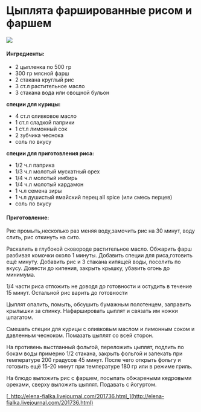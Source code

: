 ﻿---
image: https://s-media-cache-ak0.pinimg.com/564x/a7/e7/37/a7e737adf62f36abc72b673f10575705.jpg
---
# Цыплята фаршированные рисом и фаршем

![](https://s-media-cache-ak0.pinimg.com/564x/a7/e7/37/a7e737adf62f36abc72b673f10575705.jpg)

#### Ингредиенты:

* 2 цыпленка по 500 гр
* 300 гр мясной фарш
* 2 стакана круглый рис
* 3 ст.л растительное масло
* 3 стакана вода или овощной бульон

**cпеции для курицы:**

* 4 ст.л оливковое масло
* 1 ст.л сладкой паприки
* 1 ст.л лимонный сок
* 2 зубчика чеснока
* соль по вкусу

**cпеции для приготовления риса:**

* 1/2 ч.л паприка
* 1/3 ч.л молотый мускатный орех
* 1/4 ч.л молотый имбирь
* 1/4 ч.л молотый кардамон
* 1 ч.л семена зиры
* 1 ч.л душистый ямайский перец all spice \(или смесь перцев\)
* cоль по вкусу

#### Приготовление:

Рис промыть,несколько раз меняя воду,замочить рис на 30 минут, воду слить, рис откинуть на сито.

Раскалить в глубокой сковороде растительное масло. Обжарить фарш разбивая комочки около 1 минуты. Добавить специи для риса,готовить ещё минуту. Добавить рис и 3 стакана кипящей воды, посолить по вкусу. Довести до кипения, закрыть крышку, убавить огонь до минимума.

1/4 части риса отложить не доводя до готовности и остудить в течение 15 минут. Остальной рис варить до готовности

Цыплят опалить, помыть, обсушить бумажным полотенцем, заправить крылышки за спинку. Нафаршировать цыплят и связать им ножки шпагатом.

Смешать специи для курицы с оливковым маслом и лимонным соком и давленным чесноком. Помазать цыплят со всей сторон.

На противень выстланный фольгой, переложить цыплят, подлить по бокам воды примерно 1/2 стакана, закрыть фольгой и запекать при температуре 200 градусов 45 минут. После чего открыть фольгу и готовить ещё 15-20 минут при температуре 180 гр или в режиме гриль.

На блюдо выложить рис с фаршем, посыпать обжареными кедровыми орехами, сверху выложить цыплят. Подавать с йогуртом.

[_http://elena-fialka.livejournal.com/201736.html_](http://elena-fialka.livejournal.com/201736.html)

